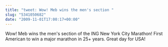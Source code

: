 ```yaml
---
title: "tweet: Wow! Meb wins the men's section "
slug: "5341050682"
date: "2009-11-01T17:00:17+00:00"
---
```

Wow! Meb wins the men's section of the ING New York City Marathon! First American to win a major marathon in 25+ years. Great day for USA!